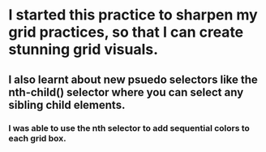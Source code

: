 # I started this practice to sharpen my grid practices, so that I can create stunning grid visuals.
## I also learnt about new psuedo selectors like the nth-child() selector where you can select any sibling child elements. 
### I was able to use the nth selector to add sequential colors to each grid box.